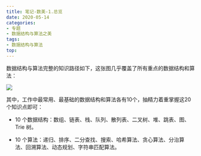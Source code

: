 ```yaml
---
title: 笔记-数美-1.总览
date: 2020-05-14
categories:
- 专题
- 数据结构与算法之美
tags:
- 数据结构与算法
top:
---
```


数据结构与算法完整的知识路径如下，这张图几乎覆盖了所有重点的数据结构和算法：

![](https://raw.githubusercontent.com/h2linlin/MarkdownImgRepositoryPersonal/master/%E6%95%B0%E6%8D%AE%E7%BB%93%E6%9E%84%E4%B8%8E%E7%AE%97%E6%B3%95%E8%AF%A6%E7%BB%86%E6%B8%85%E5%8D%95.jpg)

其中，工作中最常用、最基础的数据结构和算法各有10个，抽精力着重掌握这20个知识点即可：

- 10 个数据结构：数组、链表、栈、队列、散列表、二叉树、堆、跳表、图、Trie 树。

- 10 个算法：递归、排序、二分查找、搜索、哈希算法、贪心算法、分治算法、回溯算法、动态规划、字符串匹配算法。